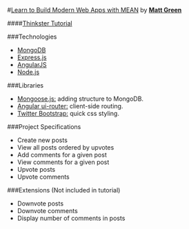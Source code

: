 #[Learn to Build Modern Web Apps with MEAN](https://thinkster.io/mean-stack-tutorial/)
by [**Matt Green**](https://twitter.com/IAmMattGreen)

####[Thinkster Tutorial](https://thinkster.io/)

###Technologies
- [MongoDB](http://www.mongodb.org/)
- [Express.js](http://expressjs.com/)
- [AngularJS](https://angularjs.org/)
- [Node.js](http://nodejs.org/)

###Libraries
- [Mongoose.js:](http://mongoosejs.com/) adding structure to MongoDB.
- [Angular ui-router:](https://github.com/angular-ui/ui-router) client-side routing.
- [Twitter Bootstrap:](http://getbootstrap.com/) quick css styling.

###Project Specifications
- Create new posts
- View all posts ordered by upvotes
- Add comments for a given post
- View comments for a given post
- Upvote posts
- Upvote comments

###Extensions (Not included in tutorial)
- Downvote posts
- Downvote comments
- Display number of comments in posts
